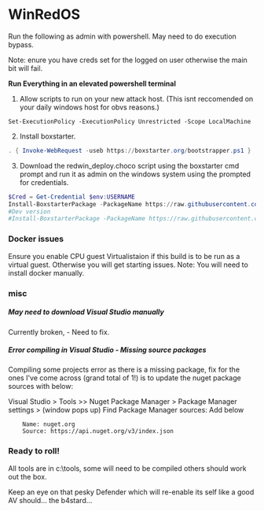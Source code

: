 # WinRedOS

Run the following as admin with powershell. May need to do execution bypass. 

Note: enure you have creds set for the logged on user otherwise the main bit will fail. 

**Run Everything in an elevated powershell terminal**

1. Allow scripts to run on your new attack host. (This isnt reccomended on your daily windows host for obvs reasons.)
```
Set-ExecutionPolicy -ExecutionPolicy Unrestricted -Scope LocalMachine
```

2. Install boxstarter. 

```powershell
. { Invoke-WebRequest -useb https://boxstarter.org/bootstrapper.ps1 } | iex; Get-Boxstarter -Force
```

3. Download the redwin_deploy.choco script using the boxstarter cmd prompt and run it as admin on the windows system using the prompted for credentials.
```powershell
$Cred = Get-Credential $env:USERNAME
Install-BoxstarterPackage -PackageName https://raw.githubusercontent.com/d-sec-net/winreddply/main/red_win_custom.choco -Credential $Cred 
#Dev version
#Install-BoxstarterPackage -PackageName https://raw.githubusercontent.com/grluk/WinRedOS/main/red_win_custom.choco -Credential $Cred 


```

### Docker issues
Ensure you enable CPU guest Virtualistaion if this build is to be run as a virtual guest. Otherwise you will get starting issues.
Note: You will need to install docker manually.
 
### misc

##### May need to download Visual Studio manually
Currently broken, - Need to fix.

##### Error compiling in Visual Studio - Missing source packages
Compiling some projects error as there is a missing package, fix for the ones I've come across (grand total of 1!) is to update the nuget package sources with below:

Visual Studio > Tools >> Nuget Package Manager > Package Manager settings > (window pops up) Find Package Manager sources: Add below

        Name: nuget.org
        Source: https://api.nuget.org/v3/index.json


 
### Ready to roll!
All tools are in c:\tools, some will need to be compiled others should work out the box.

Keep an eye on that pesky Defender which will re-enable its self like a good AV should... the b4stard...

